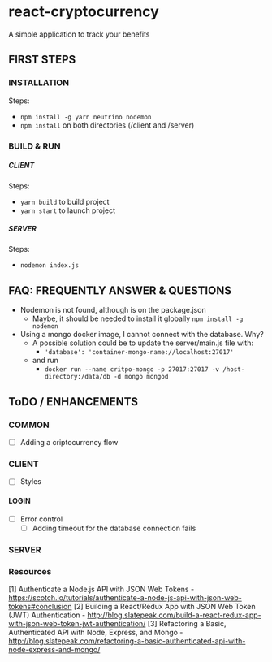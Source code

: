 # react-cryptocurrency
A simple application to track your benefits

## FIRST STEPS

### INSTALLATION

Steps:
- `npm install -g yarn neutrino nodemon`
- `npm install` on both directories (/client and /server)

### BUILD & RUN

##### CLIENT

Steps:
- `yarn build` to build project
- `yarn start` to launch project

##### SERVER

Steps:
- `nodemon index.js`

## FAQ: FREQUENTLY ANSWER & QUESTIONS

- Nodemon is not found, although is on the package.json
    - Maybe, it should be needed to install it globally  `npm install -g nodemon`
- Using a mongo docker image, I cannot connect with the database. Why?
    - A possible solution could be to update the server/main.js file with: 
        - `'database': 'container-mongo-name://localhost:27017'` 
    - and run 
        - `docker run --name critpo-mongo -p 27017:27017 -v /host-directory:/data/db -d mongo mongod`

## ToDO / ENHANCEMENTS

### COMMON

- [ ] Adding a criptocurrency flow

### CLIENT

- [ ] Styles

#### LOGIN
- [ ] Error control
    - [ ] Adding timeout for the database connection fails    

####  

### SERVER


### Resources
[1] Authenticate a Node.js API with JSON Web Tokens - https://scotch.io/tutorials/authenticate-a-node-js-api-with-json-web-tokens#conclusion
[2] Building a React/Redux App with JSON Web Token (JWT) Authentication - http://blog.slatepeak.com/build-a-react-redux-app-with-json-web-token-jwt-authentication/
[3] Refactoring a Basic, Authenticated API with Node, Express, and Mongo - http://blog.slatepeak.com/refactoring-a-basic-authenticated-api-with-node-express-and-mongo/